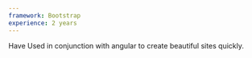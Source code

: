 ```yaml
---
framework: Bootstrap
experience: 2 years
---
```


Have Used in conjunction with angular to create beautiful sites quickly.